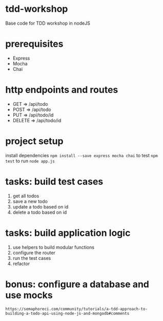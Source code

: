 # tdd-workshop
Base code for TDD workshop in nodeJS


# prerequisites 
- Express
- Mocha
- Chai


# http endpoints and routes 
- GET => /api/todo
- POST => /api/todo
- PUT => /api/todo/id
- DELETE => /api/todo/id


# project setup 
install dependencies `npm install --save express mocha chai`
to test `npm test`
to run `node app.js`

# tasks: build test cases 
1. get all todos
2. save a new todo 
3. update a todo based on id
4. delete a todo based on id

# tasks: build application logic 
1. use helpers to build modular functions 
2. configure the router 
3. run the test cases 
4. refactor 

# bonus: configure a database and use mocks
`https://semaphoreci.com/community/tutorials/a-tdd-approach-to-building-a-todo-api-using-node-js-and-mongodb#comments`